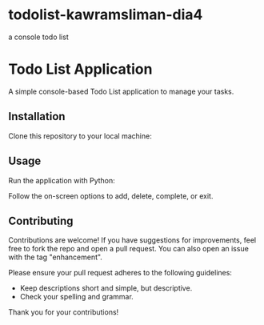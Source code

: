 # todolist-kawramsliman-dia4
a console todo list
# Todo List Application

A simple console-based Todo List application to manage your tasks.

## Installation

Clone this repository to your local machine:


## Usage

Run the application with Python:


Follow the on-screen options to add, delete, complete, or exit.

## Contributing

Contributions are welcome! If you have suggestions for improvements, feel free to fork the repo and open a pull request. You can also open an issue with the tag "enhancement".

Please ensure your pull request adheres to the following guidelines:
- Keep descriptions short and simple, but descriptive.
- Check your spelling and grammar.

Thank you for your contributions!
